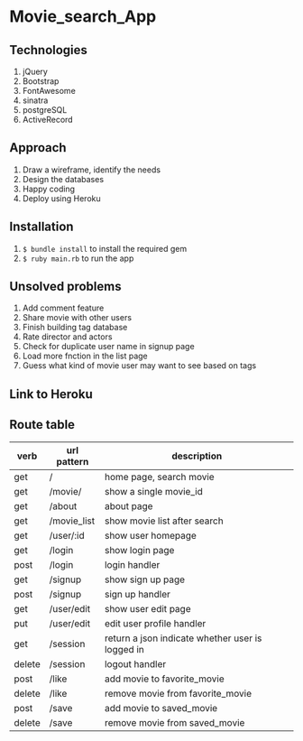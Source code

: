 # Movie_search_App

## Technologies
1. jQuery
2. Bootstrap
3. FontAwesome
4. sinatra
5. postgreSQL
6. ActiveRecord

## Approach
1. Draw a wireframe, identify the needs
2. Design the databases
3. Happy coding
4. Deploy using Heroku

## Installation
1. `$ bundle install` to install the required gem
2. `$ ruby main.rb` to run the app

## Unsolved problems
1. Add comment feature
2. Share movie with other users
3. Finish building tag database
4. Rate director and actors
5. Check for duplicate user name in signup page
6. Load more fnction in the list page
7. Guess what kind of movie user may want to see based on tags

## Link to Heroku

## Route table

verb  | url pattern | description            
------|-------------|------------
get   | /           | home page, search movie
get   | /movie/     | show a single movie_id
get   | /about      | about page
get   | /movie_list | show movie list after search
get   | /user/:id   | show user homepage
get   | /login      | show login page
post  | /login      | login handler
get   | /signup     | show sign up page
post  | /signup     | sign up handler
get   | /user/edit  | show user edit page
put   | /user/edit  | edit user profile handler
get   | /session    | return a json indicate whether user is logged in
delete| /session    | logout handler
post  | /like       | add movie to favorite_movie
delete| /like       | remove movie from favorite_movie
post  | /save       | add movie to saved_movie
delete| /save       | remove movie from saved_movie

